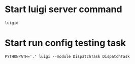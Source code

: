 # Start luigi server command
``luigid``

# Start run config testing task
``PYTHONPATH='.' luigi --module DispatchTask DispatchTask``